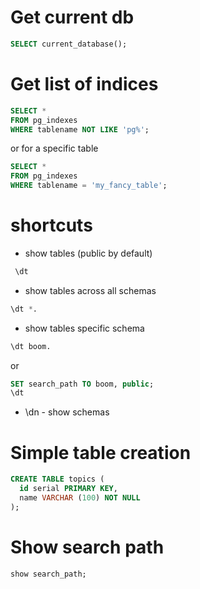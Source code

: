# Get current db
```sql
SELECT current_database();
```

# Get list of indices

```sql
SELECT *
FROM pg_indexes
WHERE tablename NOT LIKE 'pg%';
```

or for a specific table

```sql
SELECT *
FROM pg_indexes
WHERE tablename = 'my_fancy_table';
```

# shortcuts
* show tables (public by default)
```sql
 \dt
```

* show tables across all schemas
```sql
\dt *.
```

* show tables specific schema
```sql
\dt boom.
```
or
```sql
SET search_path TO boom, public;
\dt

```

* \dn - show schemas


# Simple table creation

```sql
CREATE TABLE topics (
  id serial PRIMARY KEY,
  name VARCHAR (100) NOT NULL
);
```

# Show search path

```sql
show search_path;
```
